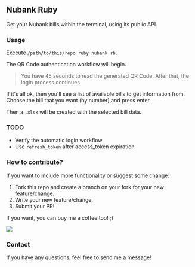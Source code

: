 ## Nubank Ruby

Get your Nubank bills within the terminal, using its public API.

### Usage

Execute `/path/to/this/repo ruby nubank.rb`.

The QR Code authentication workflow will begin.
> You have 45 seconds to read the generated QR Code. After that, the login process continues.

If it's all ok, then you'll see a list of available bills to get information from.
Choose the bill that you want (by number) and press enter.

Then a `.xlsx` will be created with the selected bill data.

### TODO

+ Verify the automatic login workflow
+ Use `refresh_token` after access_token expiration

### How to contribute?

If you want to include more functionality or suggest some change:

1. Fork this repo and create a branch on your fork for your new feature/change.
2. Write your new feature/change.
3. Submit your PR!

If you want, you can buy me a coffee too! ;)

[<img src="https://www.buymeacoffee.com/assets/img/custom_images/yellow_img.png">](https://www.buymeacoffee.com/danilobarion/)

### Contact

If you have any questions, feel free to send me a message!
